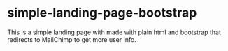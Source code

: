 # simple-landing-page-bootstrap
This is a simple landing page with made with plain html and bootstrap that redirects to MailChimp to get more user info.

